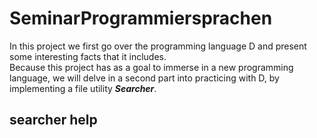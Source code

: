 # SeminarProgrammiersprachen
In this project we first go over the programming language D and present some interesting facts that it includes.  
Because this project has as a goal to immerse in a new programming language, we will delve in a second part into practicing with D, by implementing a file utility  ***Searcher***.


## searcher help
